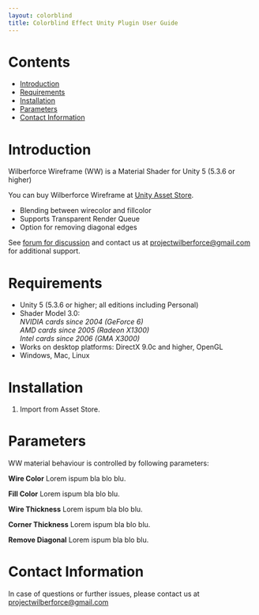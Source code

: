 ```yaml
---
layout: colorblind
title: Colorblind Effect Unity Plugin User Guide
---
```

# Contents
- [Introduction](#introduction)
- [Requirements](#requirements)
- [Installation](#installation)
- [Parameters](#parameters)
- [Contact Information](#contact-information)

# Introduction

Wilberforce Wireframe (WW) is a Material Shader for Unity 5 (5.3.6 or higher)

You can buy Wilberforce Wireframe at [Unity Asset Store](https://www.assetstore.unity3d.com/#!/content/81663).

- Blending between wirecolor and fillcolor
- Supports Transparent Render Queue
- Option for removing diagonal edges

See [forum for discussion]() and contact us at <projectwilberforce@gmail.com> for additional support.
 
# Requirements

- Unity 5 (5.3.6 or higher; all editions including Personal)
- Shader Model 3.0:  
*NVIDIA cards since 2004 (GeForce 6)*  
*AMD cards since 2005 (Radeon X1300)*  
*Intel cards since 2006 (GMA X3000)* 
- Works on desktop platforms: DirectX 9.0c and higher, OpenGL
- Windows, Mac, Linux

# Installation

1. Import from Asset Store.


# Parameters

WW material behaviour is controlled by following parameters:

**Wire Color**
Lorem ispum bla blo blu.

**Fill Color**
Lorem ispum bla blo blu.

**Wire Thickness**
Lorem ispum bla blo blu.

**Corner Thickness**
Lorem ispum bla blo blu.

**Remove Diagonal**
Lorem ispum bla blo blu.

# Contact Information
In case of questions or further issues, please contact us at <projectwilberforce@gmail.com>

